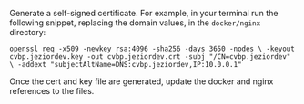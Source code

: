 Generate a self-signed certificate. For example, in your terminal run the following snippet, replacing the domain values, in the `docker/nginx` directory: 

`openssl req -x509 -newkey rsa:4096 -sha256 -days 3650 -nodes \
-keyout cvbp.jeziordev.key -out cvbp.jeziordev.crt -subj "/CN=cvbp.jeziordev" \
-addext "subjectAltName=DNS:cvbp.jeziordev,IP:10.0.0.1"`

Once the cert and key file are generated, update the docker and nginx references to the files.

